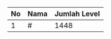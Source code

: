 | No | Nama            | Jumlah Level |
|----|-----------------|--------------|
| 1  | #    |    1448        |
